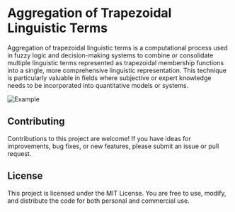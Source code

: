 # Aggregation of Trapezoidal Linguistic Terms

Aggregation of trapezoidal linguistic terms is a computational process used in fuzzy logic and decision-making systems to combine or consolidate multiple linguistic terms represented as trapezoidal membership functions into a single, more comprehensive linguistic representation. This technique is particularly valuable in fields where subjective or expert knowledge needs to be incorporated into quantitative models or systems.

![Example](https://raw.githubusercontent.com/serhiidankovych/trapezoidal-aggregation/tree/main/src/assets/example.png)

## Contributing

Contributions to this project are welcome! If you have ideas for improvements, bug fixes, or new features, please submit an issue or pull request.

## License

This project is licensed under the MIT License. You are free to use, modify, and distribute the code for both personal and commercial use.
